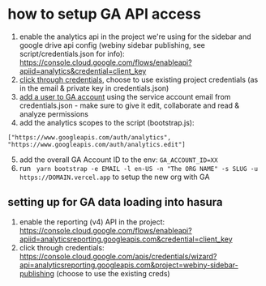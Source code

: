 # how to setup GA API access

1. enable the analytics api in the project we're using for the sidebar and google drive api config (webiny sidebar publishing, see script/credentials.json for info): https://console.cloud.google.com/flows/enableapi?apiid=analytics&credential=client_key
2. [click through credentials](https://console.cloud.google.com/apis/credentials?project=webiny-sidebar-publishing), choose to use existing project credentials (as in the email & private key in credentials.json)
3. [add a user to GA account](https://analytics.google.com/analytics/web/#/a166777432p271440392/admin/suiteusermanagement/account) using the service account email from credentials.json - make sure to give it edit, collaborate and read & analyze permissions
4. add the analytics scopes to the script (bootstrap.js): 
  ```
  ["https://www.googleapis.com/auth/analytics", "https://www.googleapis.com/auth/analytics.edit"]
  ```
5. add the overall GA Account ID to the env: `GA_ACCOUNT_ID=XX`
6. run ` yarn bootstrap -e EMAIL -l en-US -n "The ORG NAME" -s SLUG -u https://DOMAIN.vercel.app` to setup the new org with GA

## setting up for GA data loading into hasura

1. enable the reporting (v4) API in the project: https://console.cloud.google.com/flows/enableapi?apiid=analyticsreporting.googleapis.com&credential=client_key
2. click through credentials: https://console.cloud.google.com/apis/credentials/wizard?api=analyticsreporting.googleapis.com&project=webiny-sidebar-publishing (choose to use the existing creds)
